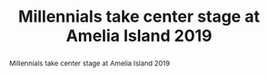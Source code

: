 ---
category: news
title: Millennials take center stage at Amelia Island 2019
abstract: Millennials take center stage at Amelia Island 2019
publishedDateTime: 2019-03-01T04:28:11Z
sourceUrl: None
type: slideshow

provider:
  name: Motoring Research
  id: V_AA3d8Sc_global
tags:
  - Autos

images: 
  - url: assets/images/2019/3/Millennials-take-center-stage-at-Amelia-Island-2019-1.jpg
    width: 2500
    height: 1667
    quality: 79
    title: 1966 Meyers Manx
    attribution: 
    focalRegion:
      x1: 1404
      x2: 1404
      y1: 929
      y2: 929

---